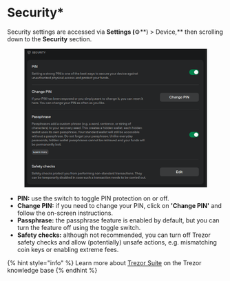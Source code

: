 # Security\*

Security settings are accessed via **Settings (**⚙️**) > Device,** then scrolling down to the **Security** section.

<figure><img src="../../.gitbook/assets/Security.png" alt=""><figcaption></figcaption></figure>

* **PIN:** use the switch to toggle PIN protection on or off.
* **Change PIN:** if you need to change your PIN, click on **'Change PIN'** and follow the on-screen instructions.
* **Passphrase:** the passphrase feature is enabled by default, but you can turn the feature off using the toggle switch.&#x20;
* **Safety checks:** although not recommended, you can turn off Trezor safety checks and allow (potentially) unsafe actions, e.g. mismatching coin keys or enabling extreme fees.&#x20;

{% hint style="info" %}
Learn more about [Trezor Suite](https://trezor.io/learn/a/trezor-suite-app-settings) on the Trezor knowledge base&#x20;
{% endhint %}
